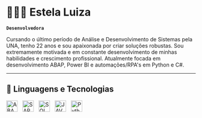 # 👩🏻‍💻 Estela Luiza
**`Desenvolvedora`**

Cursando o último período de Análise e Desenvolvimento de Sistemas pela UNA, tenho 22 anos e sou apaixonada por criar soluções robustas. 
Sou extremamente motivada e em constante desenvolvimento de minhas habilidades e crescimento profissional.
Atualmente focada em desenvolvimento ABAP, Power BI e automações/RPA's em Python e C#.


---

## 🤖 Linguagens e Tecnologias

<img 
    align="left" 
    alt="ABAP"
    title="ABAP" 
    width="30px" 
    style="padding-right: 10px;" 
    src="https://img.icons8.com/?size=100&id=38192&format=png&color=000000" 
/>

<img 
    align="left" 
    alt="SAP Scripting"
    title="SAP Scripting" 
    width="30px" 
    style="padding-right: 10px;" 
    src="https://img.icons8.com/?size=100&id=69485&format=png&color=000000" 
/>

<img 
    align="left" 
    alt="SQL" 
    title="SQL"
    width="30px" 
    style="padding-right: 10px;" 
    src="https://cdn.jsdelivr.net/gh/devicons/devicon@latest/icons/microsoftsqlserver/microsoftsqlserver-original.svg"
/>

<img 
    align="left" 
    alt="JAVA" 
    title="JAVA"
    width="30px" 
    style="padding-right: 10px;" 
    src="https://cdn.jsdelivr.net/gh/devicons/devicon@latest/icons/java/java-original.svg"
/>

<img 
    align="left" 
    alt="Python" 
    title="Python"
    width="30px" 
    style="padding-right: 10px;" 
    src="https://cdn.jsdelivr.net/gh/devicons/devicon@latest/icons/python/python-original.svg" 
/>

<br/>
<br/>


